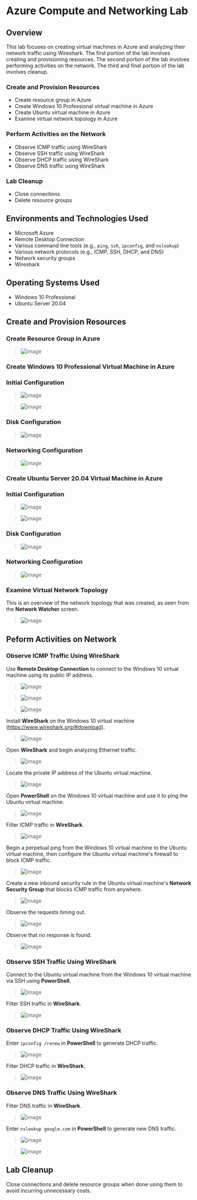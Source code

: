 # Azure Compute and Networking Lab

## Overview

This lab focuses on creating virtual machines in Azure and analyzing their network traffic using Wireshark. The first portion of the lab involves creating and provisioning resources. The second portion of the lab involves performing activities on the network. The third and final portion of the lab involves cleanup. 

### Create and Provision Resources
* Create resource group in Azure
* Create Windows 10 Professional virtual machine in Azure
* Create Ubuntu virtual machine in Azure
* Examine virtual network topology in Azure

### Perform Activities on the Network
* Observe ICMP traffic using WireShark
* Observe SSH traffic using WireShark
* Observe DHCP traffic using WireShark
* Observe DNS traffic using WireShark

### Lab Cleanup
* Close connections
* Delete resource groups

## Environments and Technologies Used
* Microsoft Azure 
* Remote Desktop Connection
* Various command line tools (e.g., `ping`, `ssh`, `ipconfig`, and `nslookup`)
* Various network protocols (e.g., ICMP, SSH, DHCP, and DNS)
* Network security groups 
* Wireshark

## Operating Systems Used
* Windows 10 Professional 
* Ubuntu Server 20.04

## Create and Provision Resources

### Create Resource Group in Azure 

> ![image](https://user-images.githubusercontent.com/15792522/200154000-f201fe1c-bfab-4ed0-b886-b5206b508298.png)

### Create Windows 10 Professional Virtual Machine in Azure

### Initial Configuration

> ![image](https://user-images.githubusercontent.com/15792522/200154220-6e8077bb-f385-488b-aab7-20a1c6b6dc99.png)

> ![image](https://user-images.githubusercontent.com/15792522/200154236-624b0a3f-e620-4437-a5ee-16f3baa71e19.png)

### Disk Configuration

> ![image](https://user-images.githubusercontent.com/15792522/200154286-9da316fb-9b5d-4a53-879c-b32c4fba34ca.png)

### Networking Configuration

> ![image](https://user-images.githubusercontent.com/15792522/200154357-742319b8-51c2-4fe2-85af-8e4d5798683d.png)

### Create Ubuntu Server 20.04 Virtual Machine in Azure

### Initial Configuration

> ![image](https://user-images.githubusercontent.com/15792522/200154542-f9f886a4-2cf8-470a-90ed-89536a1c0b38.png)

> ![image](https://user-images.githubusercontent.com/15792522/200154561-24ab3000-a670-40e9-8c9d-2688955a1401.png)

### Disk Configuration

> ![image](https://user-images.githubusercontent.com/15792522/200154595-4f134817-f55e-498b-bbaf-e50eb4a9e746.png)

### Networking Configuration

> ![image](https://user-images.githubusercontent.com/15792522/200154610-d962cb83-5511-457f-9518-a097af73b40c.png)

### Examine Virtual Network Topology 

This is an overview of the network topology that was created, as seen from the **Network Watcher** screen.

> ![image](https://user-images.githubusercontent.com/15792522/200154702-c5e49395-33fd-492a-b987-2af2791d9067.png)

## Peform Activities on Network

### Observe ICMP Traffic Using WireShark

Use **Remote Desktop Connection** to connect to the Windows 10 virtual machine using its public IP address.

> ![image](https://user-images.githubusercontent.com/15792522/200155017-9b46c10c-1741-4bd0-9efa-a2b913de489a.png)

> ![image](https://user-images.githubusercontent.com/15792522/200155045-1e84cd97-cb37-44e1-ba24-f4075c7e867a.png)

> ![image](https://user-images.githubusercontent.com/15792522/200155092-d9360a70-8f4a-4ea1-b2d7-0c3184cd1c9d.png)

Install **WireShark** on the Windows 10 virtual machine (https://www.wireshark.org/#download). 

> ![image](https://user-images.githubusercontent.com/15792522/200155266-b079949b-4e5c-46a6-8ad0-54583ae3069c.png)

Open **WireShark** and begin analyzing Ethernet traffic. 

> ![image](https://user-images.githubusercontent.com/15792522/200155366-61fc7e7b-f571-4859-b6f7-aea05c3105c5.png)

Locate the private IP address of the Ubuntu virtual machine. 

> ![image](https://user-images.githubusercontent.com/15792522/200155441-5e2cc981-0fd2-4b23-ab90-4303c430551d.png)

Open **PowerShell** on the Windows 10 virtual machine and use it to ping the Ubuntu virtual machine.

> ![image](https://user-images.githubusercontent.com/15792522/200155502-53666bdf-9897-4587-a8e5-51b550c6ee3b.png)

Filter ICMP traffic in **WireShark**. 

> ![image](https://user-images.githubusercontent.com/15792522/200155556-de25718e-a55a-4ea6-9a80-9b5f9b609796.png)

Begin a perpetual ping from the Windows 10 virtual machine to the Ubuntu virtual machine, then configure the Ubuntu virtual machine's firewall to block ICMP traffic.

> ![image](https://user-images.githubusercontent.com/15792522/200156133-ef9c8665-abb5-4a04-bdc4-5b07eb6ec3f6.png)

Create a new inbound security rule in the Ubuntu virtual machine's **Network Security Group** that blocks ICMP traffic from anywhere. 

> ![image](https://user-images.githubusercontent.com/15792522/200155965-5f482538-76f0-4400-9e79-c872863fa2d8.png)

Observe the requests timing out. 

> ![image](https://user-images.githubusercontent.com/15792522/200156077-a0750076-d78e-4186-89f4-8854e313b3ea.png)

Observe that no response is found. 

> ![image](https://user-images.githubusercontent.com/15792522/200156222-88f91d7f-42aa-4306-9ed7-30e0504f6bdc.png)

### Observe SSH Traffic Using WireShark

Connect to the Ubuntu virtual machine from the Windows 10 virtual machine via SSH using **PowerShell**. 

> ![image](https://user-images.githubusercontent.com/15792522/200156443-73a47359-4b9c-445e-9398-d09fc96edc71.png)

Filter SSH traffic in **WireShark**.

> ![image](https://user-images.githubusercontent.com/15792522/200156488-59e92d34-594e-49b7-a4f5-dd2949ac0712.png)

### Observe DHCP Traffic Using WireShark

Enter `ipconfig /renew` in **PowerShell** to generate DHCP traffic.

> ![image](https://user-images.githubusercontent.com/15792522/200156656-c1218834-23a8-4abc-bf4f-ae4cc6651a21.png)

Filter DHCP traffic in **WireShark**. 

> ![image](https://user-images.githubusercontent.com/15792522/200156676-0d300e23-5485-4b81-a68d-51a85a849498.png)

### Observe DNS Traffic Using WireShark

Filter DNS traffic in **WireShark**.

> ![image](https://user-images.githubusercontent.com/15792522/200156766-7ebc6c9d-2681-4a37-9a88-180486ebaba6.png)

Enter `nslookup google.com` in **PowerShell** to generate new DNS traffic. 

> ![image](https://user-images.githubusercontent.com/15792522/200156868-a7b5e606-830e-4014-8da2-1653103a619a.png)

> ![image](https://user-images.githubusercontent.com/15792522/200156886-05af3785-6fef-4248-8be0-f4305be690a8.png)

## Lab Cleanup 

Close connections and delete resource groups when done using them to avoid incurring unnecessary costs.
